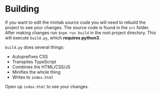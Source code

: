 # Building

If you want to edit the mintab source code you will need to rebuild the project
to see your changes. The source code is found in the `src` folder. After making
changes run `$npm run build` in the root project directory. This will execute
`build.py`, which **requires python3**.

`build.py` does several things:

- Autoprefixes CSS
- Transpiles TypeScript
- Combines the HTML/CSS/JS
- Minifies the whole thing
- Writes to `index.html`

Open up `index.html` to see your changes.
